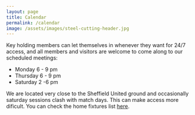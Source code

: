 ```yaml
---
layout: page
title: Calendar
permalink: /calendar
image: /assets/images/steel-cutting-header.jpg
---
```


Key holding members can let themselves in whenever they want for 24/7 access, and all members and visitors are welcome to come along to our scheduled meetings:

* Monday 6 - 9 pm
* Thursday 6 - 9 pm
* Saturday 2 -6 pm

We are located very close to the Sheffield United ground and occasionally saturday sessions clash with match days. This can make access more dificult. You can check the home fixtures list [here](https://fixtur.es/en/team/sheffield-united-fc/home).